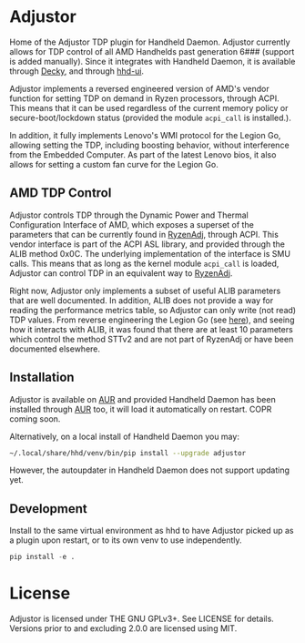 # Adjustor
Home of the Adjustor TDP plugin for Handheld Daemon.
Adjustor currently allows for TDP control of all AMD Handhelds past generation
6### (support is added manually).
Since it integrates with Handheld Daemon, it is available through 
[Decky](https://github.com/hhd-dev/hhd-decky),
and through [hhd-ui](https://github.com/hhd-dev/hhd-ui).

Adjustor implements a reversed engineered version of AMD's vendor function for
setting TDP on demand in Ryzen processors, through ACPI.
This means that it can be used regardless of the current memory policy
or secure-boot/lockdown status (provided the module `acpi_call` is installed.).

In addition, it fully implements Lenovo's WMI protocol for the Legion Go, allowing
setting the TDP, including boosting behavior, without interference from
the Embedded Computer.
As part of the latest Lenovo bios, it also allows for setting a custom fan curve
for the Legion Go.

## AMD TDP Control
Adjustor controls TDP through the Dynamic Power and Thermal Configuration Interface
of AMD, which exposes a superset of the parameters that can be currently found in 
[RyzenAdj](https://github.dev/FlyGoat/RyzenAdj/), through ACPI.
This vendor interface is part of the ACPI ASL library, and provided through the
ALIB method 0x0C.
The underlying implementation of the interface is SMU calls.
This means that as long as the kernel module `acpi_call` is loaded, Adjustor
can control TDP in an equivalent way to [RyzenAdj](https://github.dev/FlyGoat/RyzenAdj/).

Right now, Adjustor only implements a subset of useful ALIB parameters that are
well documented.
In addition, ALIB does not provide a way for reading the performance metrics table, 
so Adjustor can only write (not read) TDP values.
From reverse engineering the Legion Go (see [here](./alib.md)), and seeing how it
interacts with ALIB, it was found that there are at least 10 parameters which control
the method STTv2 and are not part of RyzenAdj or have been documented elsewhere.

## Installation
Adjustor is available on [AUR](https://aur.archlinux.org/packages/adjustor)
and provided Handheld Daemon has been installed through 
[AUR](https://aur.archlinux.org/packages/hhd) too, it will load it automatically
on restart.
COPR coming soon.

Alternatively, on a local install of Handheld Daemon you may:
```bash
~/.local/share/hhd/venv/bin/pip install --upgrade adjustor
```
However, the autoupdater in Handheld Daemon does not support updating yet.

## Development
Install to the same virtual environment as hhd to have Adjustor picked up
as a plugin upon restart, or to its own venv to use independently.
```python
pip install -e .
```

# License
Adjustor is licensed under THE GNU GPLv3+. See LICENSE for details.
Versions prior to and excluding 2.0.0 are licensed using MIT.